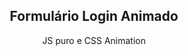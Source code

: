 <h2 align="center">
  Formulário Login Animado
</h3>
<p align="center">
  JS puro e CSS Animation
</p>



